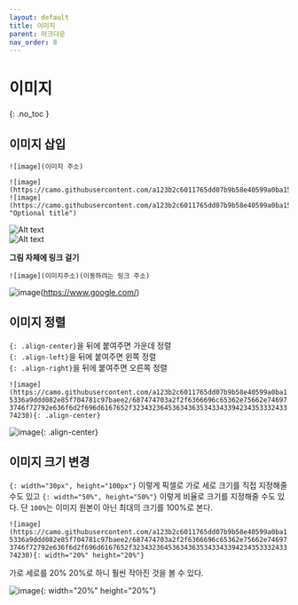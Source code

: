 ```yaml
---
layout: default
title: 이미지
parent: 마크다운
nav_order: 8
---
```


# 이미지  
{: .no_toc }

## 이미지 삽입  

`![image](이미지 주소)`  

```
![image](https://camo.githubusercontent.com/a123b2c6011765dd07b9b58e40599a0ba15336a9ddd082e85f704781c97baee2/687474703a2f2f6366696c65362e75662e746973746f72792e636f6d2f696d6167652f32343236453634363534334339423435333243374230)
![image](https://camo.githubusercontent.com/a123b2c6011765dd07b9b58e40599a0ba15336a9ddd082e85f704781c97baee2/687474703a2f2f6366696c65362e75662e746973746f72792e636f6d2f696d6167652f32343236453634363534334339423435333243374230 "Optional title")
```  
![Alt text](https://camo.githubusercontent.com/a123b2c6011765dd07b9b58e40599a0ba15336a9ddd082e85f704781c97baee2/687474703a2f2f6366696c65362e75662e746973746f72792e636f6d2f696d6167652f32343236453634363534334339423435333243374230)  
![Alt text](https://camo.githubusercontent.com/a123b2c6011765dd07b9b58e40599a0ba15336a9ddd082e85f704781c97baee2/687474703a2f2f6366696c65362e75662e746973746f72792e636f6d2f696d6167652f32343236453634363534334339423435333243374230 "Optional title")  

**그림 자체에 링크 걸기**  

`![image](이미지주소)(이동하려는 링크 주소)`  

![image](https://user-images.githubusercontent.com/42318591/83321884-1c2d2d80-a28e-11ea-8a50-7df24df12d90.png)(https://www.google.com/)

## 이미지 정렬  

`{: .align-center}`을 뒤에 붙여주면 가운데 정렬  
`{: .align-left}`을 뒤에 붙여주면 왼쪽 정렬  
`{: .align-right}`을 뒤에 붙여주면 오른쪽 정렬  

`![image](https://camo.githubusercontent.com/a123b2c6011765dd07b9b58e40599a0ba15336a9ddd082e85f704781c97baee2/687474703a2f2f6366696c65362e75662e746973746f72792e636f6d2f696d6167652f32343236453634363534334339423435333243374230){: .align-center}`  

![image](https://camo.githubusercontent.com/a123b2c6011765dd07b9b58e40599a0ba15336a9ddd082e85f704781c97baee2/687474703a2f2f6366696c65362e75662e746973746f72792e636f6d2f696d6167652f32343236453634363534334339423435333243374230){: .align-center}  

## 이미지 크기 변경  

`{: width="30px", height="100px"}` 이렇게 픽셀로 가로 세로 크기를 직접 지정해줄 수도 있고 `{: width="50%", height="50%"}` 이렇게 비율로 크기를 지정해줄 수도 있다. 단 `100%`는 이미지 원본이 아닌 최대의 크기를 100%로 본다.  

`![image](https://camo.githubusercontent.com/a123b2c6011765dd07b9b58e40599a0ba15336a9ddd082e85f704781c97baee2/687474703a2f2f6366696c65362e75662e746973746f72792e636f6d2f696d6167652f32343236453634363534334339423435333243374230){: width="20%" height="20%"}`  

가로 세로를 20% 20%로 하니 훨씬 작아진 것을 볼 수 있다.  

![image](https://camo.githubusercontent.com/a123b2c6011765dd07b9b58e40599a0ba15336a9ddd082e85f704781c97baee2/687474703a2f2f6366696c65362e75662e746973746f72792e636f6d2f696d6167652f32343236453634363534334339423435333243374230){: width="20%" height="20%"}